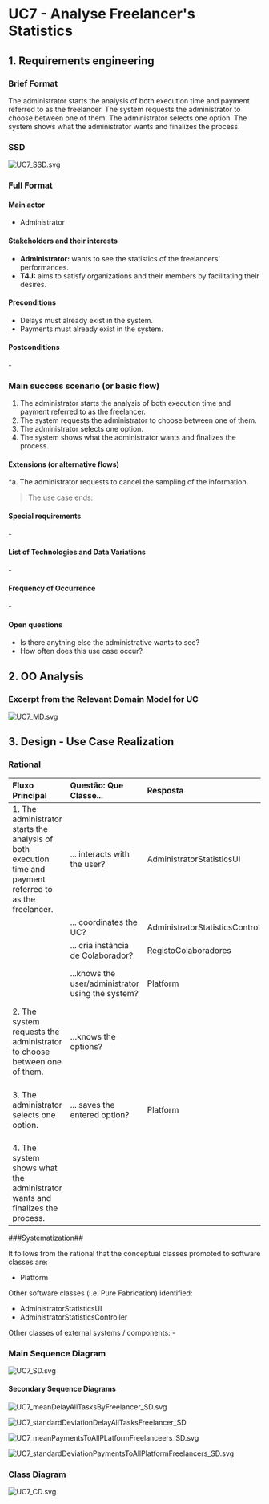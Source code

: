 # UC7 - Analyse Freelancer's Statistics

## 1. Requirements engineering

### Brief Format

The administrator starts the analysis of both execution time and payment referred to as the freelancer. The system requests the administrator to choose between one of them. The administrator selects one option. The system shows what the administrator wants and finalizes the process.

### SSD
![UC7_SSD.svg](UC7_SSD.svg)

### Full Format

#### Main actor

* Administrator

#### Stakeholders and their interests

* **Administrator:** wants to see the statistics of the freelancers' performances.
* **T4J:** aims to satisfy organizations and their members by facilitating their desires.

#### Preconditions

* Delays must already exist in the system.
* Payments must already exist in the system.

#### Postconditions
\-

### Main success scenario (or basic flow)

1. The administrator starts the analysis of both execution time and payment referred to as the freelancer.
2. The system requests the administrator to choose between one of them.
3. The administrator selects one option.
4. The system shows what the administrator wants and finalizes the process.

#### Extensions (or alternative flows)

*a. The administrator requests  to cancel the sampling of the information.
> The use case ends.

#### Special requirements
\-

#### List of Technologies and Data Variations
\-

#### Frequency of Occurrence
\-

#### Open questions

* Is there anything else the administrative wants to see?
* How often does this use case occur?

## 2. OO Analysis

### Excerpt from the Relevant Domain Model for UC

![UC7_MD.svg](UC7_MD.svg)


## 3. Design - Use Case Realization

### Rational

| Fluxo Principal | Questão: Que Classe... | Resposta  | Justificação  |
|:--------------  |:---------------------- |:----------|:---------------------------- |
| 1. The administrator starts the analysis of both execution time and payment referred to as the freelancer.  |	... interacts with the user? | AdministratorStatisticsUI |  Pure Fabrication: it is not justified to assign this responsibility to any existing class in the Domain Model. |
|  		 |	... coordinates the UC?	| AdministratorStatisticsController | Controller    |
|  		 |	... cria instância de Colaborador?| RegistoColaboradores   | Creator (Regra1)|
|  |...knows the user/administrator using the system? | Platform |IE: cf. user management component documentation.|
| 2. The system requests the administrator to choose between one of them.  |   …knows the options? |      |       |      
| 3. The administrator selects one option.  |	... saves the entered option?  |   Platform  | Info1rmation Expert (IE) - instance created in step 1: it has its own data.     |
| 4. The system shows what the administrator wants and finalizes the process.  | | | |


###Systematization##

It follows from the rational that the conceptual classes promoted to software classes are:

* Platform

Other software classes (i.e. Pure Fabrication) identified:

 * AdministratorStatisticsUI
 * AdministratorStatisticsController

Other classes of external systems / components:
\-

###	Main Sequence Diagram

![UC7_SD.svg](UC7_SD.svg)

####	Secondary Sequence Diagrams

![UC7_meanDelayAllTasksByFreelancer_SD.svg](UC7_meanDelayAllTasksByFreelancer_SD.svg)

![UC7_standardDeviationDelayAllTasksFreelancer_SD](UC7_standardDeviationDelayAllTasksFreelancer_SD.svg)

![UC7_meanPaymentsToAllPLatformFreelanceers_SD.svg](UC7_meanPaymentsToAllPLatformFreelanceers_SD.svg)

![UC7_standardDeviationPaymentsToAllPlatformFreelancers_SD.svg](UC7_standardDeviationPaymentsToAllPlatformFreelancers_SD.svg)

###	Class Diagram

![UC7_CD.svg](UC7_CD.svg)














